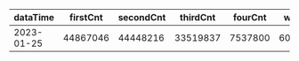 |dataTime|firstCnt|secondCnt|thirdCnt|fourCnt|winCnt|vrate|wrate|
|-|-|-|-|-|-|-|-|
|2023-01-25|44867046|44448216|33519837|7537800|6008877|88.7%|12.7%|